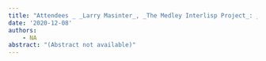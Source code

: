 ```yaml
---
title: "Attendees _ _Larry Masinter_, _The Medley Interlisp Project_: _Status_ and _Plans_ _ _Meetup_"
date: '2020-12-08'
authors: 
    - NA
abstract: "(Abstract not available)"
---
```



